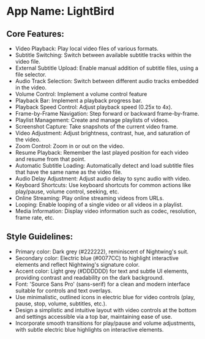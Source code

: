 # **App Name**: LightBird

## Core Features:

- Video Playback: Play local video files of various formats.
- Subtitle Switching: Switch between available subtitle tracks within the video file.
- External Subtitle Upload: Enable manual addition of subtitle files, using a file selector.
- Audio Track Selection: Switch between different audio tracks embedded in the video.
- Volume Control: Implement a volume control feature
- Playback Bar: Implement a playback progress bar.
- Playback Speed Control: Adjust playback speed (0.25x to 4x).
- Frame-by-Frame Navigation: Step forward or backward frame-by-frame.
- Playlist Management: Create and manage playlists of videos.
- Screenshot Capture: Take snapshots of the current video frame.
- Video Adjustment: Adjust brightness, contrast, hue, and saturation of the video.
- Zoom Control: Zoom in or out on the video.
- Resume Playback: Remember the last played position for each video and resume from that point.
- Automatic Subtitle Loading: Automatically detect and load subtitle files that have the same name as the video file.
- Audio Delay Adjustment: Adjust audio delay to sync audio with video.
- Keyboard Shortcuts: Use keyboard shortcuts for common actions like play/pause, volume control, seeking, etc.
- Online Streaming: Play online streaming videos from URLs.
- Looping: Enable looping of a single video or all videos in a playlist.
- Media Information: Display video information such as codec, resolution, frame rate, etc.

## Style Guidelines:

- Primary color: Dark grey (#222222), reminiscent of Nightwing's suit.
- Secondary color: Electric blue (#0077CC) to highlight interactive elements and reflect Nightwing's signature color.
- Accent color: Light grey (#DDDDDD) for text and subtle UI elements, providing contrast and readability on the dark background.
- Font: 'Source Sans Pro' (sans-serif) for a clean and modern interface suitable for controls and text overlays.
- Use minimalistic, outlined icons in electric blue for video controls (play, pause, stop, volume, subtitles, etc.).
- Design a simplistic and intuitive layout with video controls at the bottom and settings accessible via a top bar, maintaining ease of use.
- Incorporate smooth transitions for play/pause and volume adjustments, with subtle electric blue highlights on interactive elements.